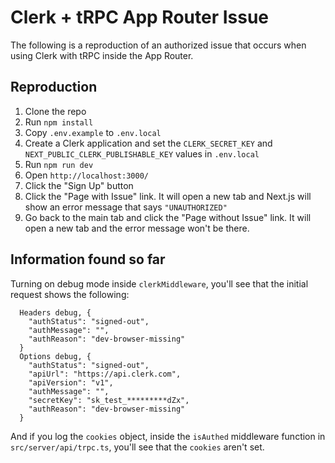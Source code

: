 # Clerk + tRPC App Router Issue

The following is a reproduction of an authorized issue that occurs when using Clerk with tRPC inside the App Router.

## Reproduction

1. Clone the repo
2. Run `npm install`
3. Copy `.env.example` to `.env.local`
4. Create a Clerk application and set the `CLERK_SECRET_KEY` and `NEXT_PUBLIC_CLERK_PUBLISHABLE_KEY` values in `.env.local`
5. Run `npm run dev`
6. Open `http://localhost:3000/`
7. Click the "Sign Up" button
8. Click the "Page with Issue" link. It will open a new tab and Next.js will show an error message that says `"UNAUTHORIZED"`
9. Go back to the main tab and click the "Page without Issue" link. It will open a new tab and the error message won't be there.

## Information found so far

Turning on debug mode inside `clerkMiddleware`, you'll see that the initial request shows the following:

```
  Headers debug, {
    "authStatus": "signed-out",
    "authMessage": "",
    "authReason": "dev-browser-missing"
  }
  Options debug, {
    "authStatus": "signed-out",
    "apiUrl": "https://api.clerk.com",
    "apiVersion": "v1",
    "authMessage": "",
    "secretKey": "sk_test_*********dZx",
    "authReason": "dev-browser-missing"
  }
```

And if you log the `cookies` object, inside the `isAuthed` middleware function in `src/server/api/trpc.ts`, you'll see that the `cookies` aren't set.
